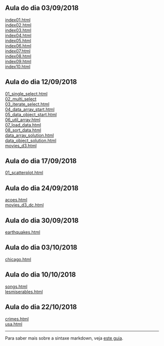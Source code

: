 ## Aula do dia 03/09/2018

[index01.html](basic/index01.html)<br>
[index02.html](basic/index02.html)<br>
[index03.html](basic/index03.html)<br>
[index04.html](basic/index04.html)<br>
[index05.html](basic/index05.html)<br>
[index06.html](basic/index06.html)<br>
[index07.html](basic/index07.html)<br>
[index08.html](basic/index08.html)<br>
[index09.html](basic/index09.html)<br>
[index10.html](basic/index10.html)<br>

## Aula do dia 12/09/2018

[01_single_select.html](d3_intro/01_single_select.html)<br>
[02_multi_select](d3_intro/02_multi_select.html)<br>
[03_iterate_select.html](d3_intro/03_iterate_select.html)<br>
[04_data_array_start.html](d3_intro/04_data_array_start.html)<br>
[05_data_object_start.html](d3_intro/05_data_object_start.html)<br>
[06_util_array.html](d3_intro/06_util_array.html)<br>
[07_load_data.html](d3_intro/07_load_data.html)<br>
[08_sort_data.html](d3_intro/08_sort_data.html)<br>
[data_array_solution.html](d3_intro/data_array_solution.html)<br>
[data_object_solution.html](d3_intro/data_object_solution.html)<br>
[movies_d3.html](d3_intro/movies_d3.html)<br>

## Aula do dia 17/09/2018

[01_scatterplot.html](d3_update/01_scatterplot.html)<br>

## Aula do dia 24/09/2018

[acoes.html](d3_crossfilter/acoes.html)<br>
[movies_d3_dc.html](d3_crossfilter/movies_d3_dc.html)<br>

## Aula do dia 30/09/2018

[earthquakes.html](d3_crossfilter_2/earthquakes.html)<br>

## Aula do dia 03/10/2018

[chicago.html](d3_chicago/chicago.html)<br>

## Aula do dia 10/10/2018

[songs.html](d3_networks_trees/songs.html)<br>
[lesmiserables.html](d3_networks_trees/lesmiserables.html)<br>

## Aula do dia 22/10/2018

[crimes.html](d3_color/crimes.html)<br>
[usa.html](d3_color/usa.html)<br>

---

Para saber mais sobre a sintaxe markdown, veja [este guia](https://guides.github.com/features/mastering-markdown/).
